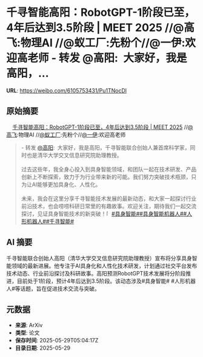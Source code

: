 # 千寻智能高阳：RobotGPT-1阶段已至，4年后达到3.5阶段 | MEET 2025 //@高飞:物理AI //@蚁工厂:先粉个//@一伊:欢迎高老师 - 转发 @高阳:&ensp;大家好，我是高阳，...

**URL**: https://weibo.com/6105753431/Pu1TNocDl

## 原始摘要

<a href="https://weibo.cn/sinaurl?u=https%3A%2F%2Fmp.weixin.qq.com%2Fs%2FDZjSCpZaZwD8HGefwF76LQ" data-hide=""><span class="url-icon"><img style="width: 1rem;height: 1rem" src="https://h5.sinaimg.cn/upload/2015/09/25/3/timeline_card_small_web_default.png" referrerpolicy="no-referrer"></span><span class="surl-text">千寻智能高阳：RobotGPT-1阶段已至，4年后达到3.5阶段 | MEET 2025</span></a> //<a href="https://weibo.com/n/%E9%AB%98%E9%A3%9E">@高飞</a>:物理AI //<a href="https://weibo.com/n/%E8%9A%81%E5%B7%A5%E5%8E%82">@蚁工厂</a>:先粉个//<a href="https://weibo.com/n/%E4%B8%80%E4%BC%8A">@一伊</a>:欢迎高老师<br><blockquote> - 转发 <a href="https://weibo.com/8001936113" target="_blank">@高阳</a>: 大家好，我是高阳，千寻智能联合创始人兼首席科学家，同时也是清华大学交叉信息研究院助理教授。<br><br>过去这些年，我全身心投入到具身智能领域，和团队一起在技术研发、产品创新上不断探索，致力于为行业带来新的可能。我们努力突破技术瓶颈，只为让AI能够更加具身化、人性化。<br><br>未来，我会在这里分享千寻智能技术发展的最新动态，和大家一起探讨行业前沿技术，也会唠唠科研日常里的有趣故事。欢迎关注，期待我们一起交流探讨，见证具身智能技术的新突破！<span class="url-icon"><img alt="[并不简单]" src="https://h5.sinaimg.cn/m/emoticon/icon/default/d_bingbujiandan-9955880b30.png" style="width:1em; height:1em;" referrerpolicy="no-referrer"></span><a href="https://m.weibo.cn/search?containerid=231522type%3D1%26t%3D10%26q%3D%23%E5%85%B7%E8%BA%AB%E6%99%BA%E8%83%BD%23&amp;extparam=%23%E5%85%B7%E8%BA%AB%E6%99%BA%E8%83%BD%23" data-hide=""><span class="surl-text">#具身智能#</span></a><a href="https://m.weibo.cn/search?containerid=231522type%3D1%26t%3D10%26q%3D%23%E5%85%B7%E8%BA%AB%E6%99%BA%E8%83%BD%E6%9C%BA%E5%99%A8%E4%BA%BA%23&amp;extparam=%23%E5%85%B7%E8%BA%AB%E6%99%BA%E8%83%BD%E6%9C%BA%E5%99%A8%E4%BA%BA%23" data-hide=""><span class="surl-text">#具身智能机器人#</span></a><a href="https://m.weibo.cn/search?containerid=231522type%3D1%26t%3D10%26q%3D%23%E4%BA%BA%E5%BD%A2%E6%9C%BA%E5%99%A8%E4%BA%BA%23&amp;isnewpage=1" data-hide=""><span class="surl-text">#人形机器人#</span></a><a href="https://m.weibo.cn/search?containerid=231522type%3D1%26t%3D10%26q%3D%23%E5%8D%83%E5%AF%BB%E6%99%BA%E8%83%BD%23&amp;extparam=%23%E5%8D%83%E5%AF%BB%E6%99%BA%E8%83%BD%23" data-hide=""><span class="surl-text">#千寻智能#</span></a></blockquote>

## AI 摘要

千寻智能联合创始人高阳（清华大学交叉信息研究院助理教授）宣布将分享具身智能领域的最新进展。他专注于AI具身化和人性化技术研发，计划通过社交平台发布技术动态、行业前沿探讨及科研故事。高阳预测RobotGPT技术发展将分阶段推进，目前处于1阶段，预计4年后达到3.5阶段。该动态涉及#具身智能# #人形机器人#等话题，旨在促进技术交流与突破。

## 元数据

- **来源**: ArXiv
- **类型**: 论文
- **保存时间**: 2025-05-29T05:04:17Z
- **目录日期**: 2025-05-29
